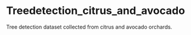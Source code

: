 # Treedetection_citrus_and_avocado
Tree detection dataset collected from citrus and avocado orchards.
